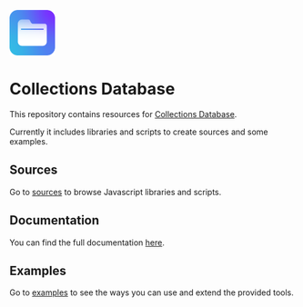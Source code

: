 <p>
<img src="assets/collections-logo.png?raw=true" width="80">
</p>

# Collections Database

This repository contains resources for [Collections Database](https://apps.apple.com/us/app/collections-database/id1568395334).

Currently it includes libraries and scripts to create sources and some examples.

## Sources

Go to [sources](sources/) to browse Javascript libraries and scripts.

## Documentation

You can find the full documentation [here](https://collectionsdb.com/en/docs/get-started).

## Examples

Go to [examples](examples/) to see the ways you can use and extend the provided tools.
